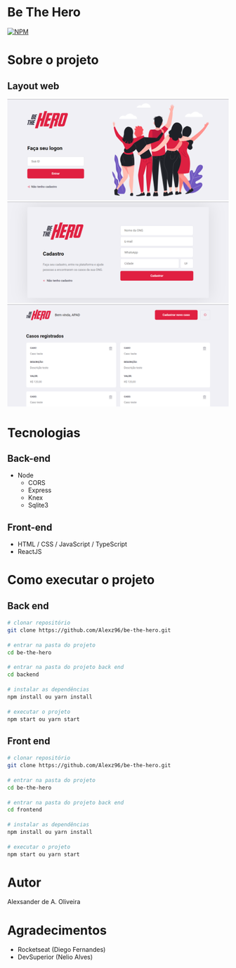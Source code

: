 # Be The Hero

[![NPM](https://img.shields.io/npm/l/react)](https://github.com/Alexz96/be-the-hero/blob/main/LICENSE)

# Sobre o projeto

## Layout web
![Web 1](https://github.com/Alexz96/be-the-hero/blob/main/assets/web/logon.png)
![Web 2](https://github.com/Alexz96/be-the-hero/blob/main/assets/web/register.png)
![Web 3](https://github.com/Alexz96/be-the-hero/blob/main/assets/web/profile.png)


# Tecnologias

## Back-end
- Node
  - CORS
  - Express
  - Knex
  - Sqlite3
  
## Front-end
- HTML / CSS / JavaScript / TypeScript
- ReactJS

# Como executar o projeto

## Back end

```bash
# clonar repositório
git clone https://github.com/Alexz96/be-the-hero.git

# entrar na pasta do projeto
cd be-the-hero

# entrar na pasta do projeto back end
cd backend

# instalar as dependências
npm install ou yarn install

# executar o projeto
npm start ou yarn start
```

## Front end

```bash
# clonar repositório
git clone https://github.com/Alexz96/be-the-hero.git

# entrar na pasta do projeto
cd be-the-hero

# entrar na pasta do projeto back end
cd frontend

# instalar as dependências
npm install ou yarn install

# executar o projeto
npm start ou yarn start
```

# Autor

Alexsander de A. Oliveira

# Agradecimentos
- Rocketseat (Diego Fernandes)
- DevSuperior (Nelio Alves)
